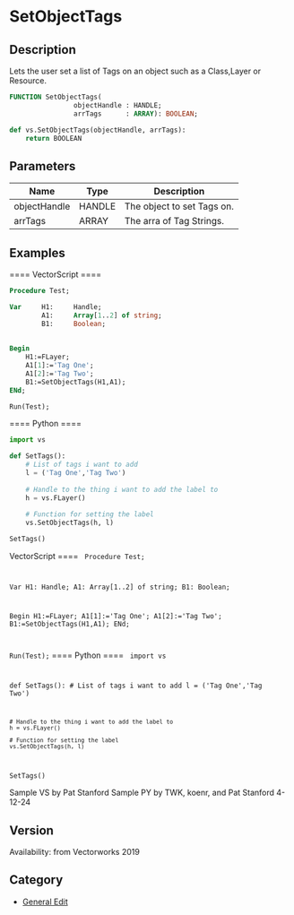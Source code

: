 # SetObjectTags

## Description
Lets the user set a list of Tags on an object such as a Class,Layer or Resource.

```pascal
FUNCTION SetObjectTags(
				objectHandle : HANDLE;
				arrTags      : ARRAY): BOOLEAN;
```

```python
def vs.SetObjectTags(objectHandle, arrTags):
    return BOOLEAN
```

## Parameters
|Name|Type|Description|
|---|---|---|
|objectHandle|HANDLE|The object to set Tags on.|
|arrTags|ARRAY|The arra of Tag Strings.|

## Examples
==== VectorScript ====
```pascal
Procedure Test;

Var		H1:		Handle;
		A1:		Array[1..2] of string;
		B1:		Boolean;
		
		
Begin
	H1:=FLayer;
	A1[1]:='Tag One';
	A1[2]:='Tag Two';
	B1:=SetObjectTags(H1,A1);
ENd;

Run(Test);
```
==== Python ====
```python
import vs

def SetTags():
	# List of tags i want to add
	l = ('Tag One','Tag Two')
	
	# Handle to the thing i want to add the label to
	h = vs.FLayer()
	
	# Function for setting the label
	vs.SetObjectTags(h, l)

SetTags()
```
VectorScript ====
<code lang="pas">
Procedure Test;

Var		H1:		Handle;
		A1:		Array[1..2] of string;
		B1:		Boolean;
		
		
Begin
	H1:=FLayer;
	A1[1]:='Tag One';
	A1[2]:='Tag Two';
	B1:=SetObjectTags(H1,A1);
ENd;

Run(Test);</code>
==== Python ====
<code lang="py">
import vs

def SetTags():
	# List of tags i want to add
	l = ('Tag One','Tag Two')
	
	# Handle to the thing i want to add the label to
	h = vs.FLayer()
	
	# Function for setting the label
	vs.SetObjectTags(h, l)

SetTags()
</code>


Sample VS by Pat Stanford
Sample PY by TWK, koenr, and Pat Stanford 4-12-24

## Version
Availability: from Vectorworks 2019

## Category
* [General Edit](../Categories/General%20Edit.md)
